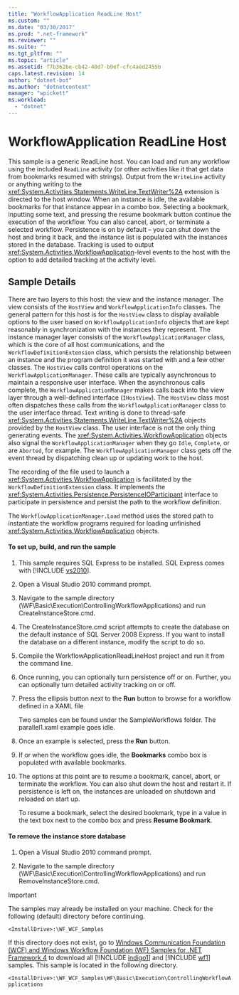 ```yaml
---
title: "WorkflowApplication ReadLine Host"
ms.custom: ""
ms.date: "03/30/2017"
ms.prod: ".net-framework"
ms.reviewer: ""
ms.suite: ""
ms.tgt_pltfrm: ""
ms.topic: "article"
ms.assetid: f7b362be-cb42-40d7-b9ef-cfc4aed2455b
caps.latest.revision: 14
author: "dotnet-bot"
ms.author: "dotnetcontent"
manager: "wpickett"
ms.workload: 
  - "dotnet"
---
```

# WorkflowApplication ReadLine Host
This sample is a generic ReadLine host. You can load and run any workflow using the included `ReadLine` activity (or other activities like it that get data from bookmarks resumed with strings). Output from the `WriteLine` activity or anything writing to the <xref:System.Activities.Statements.WriteLine.TextWriter%2A> extension is directed to the host window. When an instance is idle, the available bookmarks for that instance appear in a combo box. Selecting a bookmark, inputting some text, and pressing the resume bookmark button continue the execution of the workflow. You can also cancel, abort, or terminate a selected workflow. Persistence is on by default – you can shut down the host and bring it back, and the instance list is populated with the instances stored in the database. Tracking is used to output <xref:System.Activities.WorkflowApplication>-level events to the host with the option to add detailed tracking at the activity level.  
  
## Sample Details  
 There are two layers to this host: the view and the instance manager. The view consists of the `HostView` and `WorkflowApplicationInfo` classes. The general pattern for this host is for the `HostView` class to display available options to the user based on `WorkflowApplicationInfo` objects that are kept reasonably in synchronization with the instances they represent. The instance manager layer consists of the `WorkflowApplicationManager` class, which is the core of all host communications, and the `WorkflowDefinitionExtension` class, which persists the relationship between an instance and the program definition it was started with and a few other classes. The `HostView` calls control operations on the `WorkflowApplicationManager`. These calls are typically asynchronous to maintain a responsive user interface. When the asynchronous calls complete, the `WorkflowApplicationManager` makes calls back into the view layer through a well-defined interface (`IHostView`). The `HostView` class most often dispatches these calls from the `WorkflowApplicationManager` class to the user interface thread. Text writing is done to thread-safe <xref:System.Activities.Statements.WriteLine.TextWriter%2A> objects provided by the `HostView` class. The user interface is not the only thing generating events. The <xref:System.Activities.WorkflowApplication> objects also signal the `WorkflowApplicationManager` when they go `Idle`, `Complete`, or are `Aborted`, for example. The `WorkflowApplicationManager` class gets off the event thread by dispatching clean up or updating work to the host.  
  
 The recording of the file used to launch a <xref:System.Activities.WorkflowApplication> is facilitated by the `WorkflowDefinitionExtension` class. It implements the <xref:System.Activities.Persistence.PersistenceIOParticipant> interface to participate in persistence and persist the path to the workflow definition.  
  
 The `WorkflowApplicationManager.Load` method uses the stored path to instantiate the workflow programs required for loading unfinished <xref:System.Activities.WorkflowApplication> objects.  
  
#### To set up, build, and run the sample  
  
1. This sample requires SQL Express to be installed. SQL Express comes with [!INCLUDE [vs2010](../../../../includes/vs2010-md.md)].  
  
2. Open a Visual Studio 2010 command prompt.  
  
3. Navigate to the sample directory (\WF\Basic\Execution\ControllingWorkflowApplications) and run CreateInstanceStore.cmd.  
  
4. The CreateInstanceStore.cmd script attempts to create the database on the default instance of SQL Server 2008 Express. If you want to install the database on a different instance, modify the script to do so.  
  
5. Compile the WorkflowApplicationReadLineHost project and run it from the command line.  
  
6. Once running, you can optionally turn persistence off or on. Further, you can optionally turn detailed activity tracking on or off.  
  
7. Press the ellipsis button next to the **Run** button to browse for a workflow defined in a XAML file  
  
    Two samples can be found under the SampleWorkflows folder. The parallel1.xaml example goes idle.  
  
8. Once an example is selected, press the **Run** button.  
  
9. If or when the workflow goes idle, the **Bookmarks** combo box is populated with available bookmarks.  
  
10. The options at this point are to resume a bookmark, cancel, abort, or terminate the workflow. You can also shut down the host and restart it. If persistence is left on, the instances are unloaded on shutdown and reloaded on start up.  
  
     To resume a bookmark, select the desired bookmark, type in a value in the text box next to the combo box and press **Resume Bookmark**.  
  
#### To remove the instance store database  
  
1.  Open a Visual Studio 2010 command prompt.  
  
2.  Navigate to the sample directory (\WF\Basic\Execution\ControllingWorkflowApplications) and run RemoveInstanceStore.cmd.  
  
> [!IMPORTANT]
>  The samples may already be installed on your machine. Check for the following (default) directory before continuing.  
> 
>  `<InstallDrive>:\WF_WCF_Samples`  
> 
>  If this directory does not exist, go to [Windows Communication Foundation (WCF) and Windows Workflow Foundation (WF) Samples for .NET Framework 4](http://go.microsoft.com/fwlink/?LinkId=150780) to download all [!INCLUDE [indigo1](../../../../includes/indigo1-md.md)] and [!INCLUDE [wf1](../../../../includes/wf1-md.md)] samples. This sample is located in the following directory.  
> 
>  `<InstallDrive>:\WF_WCF_Samples\WF\Basic\Execution\ControllingWorkflowApplications`